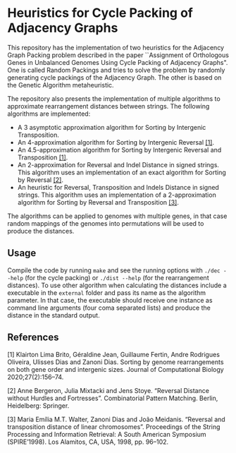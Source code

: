 # Heuristics for Cycle Packing of Adjacency Graphs

This repository has the implementation of two heuristics for the Adjacency Graph Packing problem described in the paper ``Assignment of Orthologous Genes in Unbalanced Genomes Using Cycle Packing of Adjacency Graphs". One is called Random Packings and tries to solve the problem by randomly generating cycle packings of the Adjacency Graph. The other is based on the Genetic Algorithm metaheuristic.

The repository also presents the implementation of multiple algorithms to approximate rearrangement distances between strings. The following algorithms are implemented:
- A 3 asymptotic approximation algorithm for Sorting by Intergenic Transposition.
- An 4-approximation algorithm for Sorting by Intergenic Reversal [[1]](#1).
- An 4.5-approximation algorithm for Sorting by Intergenic Reversal and Transposition [[1]](#1).
- An 2-approximation for Reversal and Indel Distance in signed strings. This algorithm uses an implementation of an exact algorithm for Sorting by Reversal [[2]](#2).
- An heuristic for Reversal, Transposition and Indels Distance in signed strings. This algorithm uses an implementation of a 2-approximation algorithm for Sorting by Reversal and Transposition [[3]](#3).

The algorithms can be applied to genomes with multiple genes, in that case random mappings of the genomes into permutations will be used to produce the distances.

## Usage

Compile the code by running `make` and see the running options with `./dec --help` (for the cycle packing) or `./dist --help` (for the rearrangement distances). To use other algorithm when calculating the distances include a executable in the `external` folder and pass its name as the algorithm parameter. In that case, the executable should receive one instance as command line arguments (four coma separated lists) and produce the distance in the standard output.

## References

<a id="1">[1]</a> 
Klairton Lima Brito, Géraldine Jean, Guillaume Fertin, Andre Rodrigues Oliveira, Ulisses Dias and Zanoni Dias. Sorting by genome rearrangements on both gene order and intergenic sizes. Journal of Computational Biology 2020;27(2):156–74.

<a id="2">[2]</a> 
Anne Bergeron, Julia Mixtacki and Jens Stoye. “Reversal Distance without Hurdles and Fortresses”. Combinatorial Pattern Matching. Berlin, Heidelberg: Springer.

<a id="3">[3]</a> 
Maria Emília M.T. Walter, Zanoni Dias and João Meidanis. “Reversal and transposition distance of linear chromosomes”. Proceedings of the String Processing and Information Retrieval: A South American Symposium (SPIRE’1998). Los Alamitos, CA, USA, 1998, pp. 96–102.
